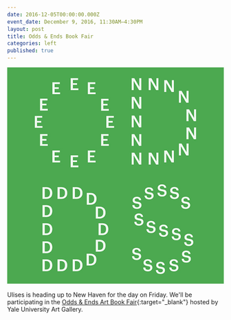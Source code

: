 ```yaml
---
date: 2016-12-05T00:00:00.000Z
event_date: December 9, 2016, 11:30AM–4:30PM
layout: post
title: Odds & Ends Book Fair
categories: left
published: true
---
```


![odds and ends bookfair logo](assets/img/odds_ends_2016.jpg)

Ulises is heading up to New Haven for the day on Friday. We'll be participating in the [Odds & Ends Art Book Fair](http://artgallery.yale.edu/calendar/events/book-fair-odds-and-ends-art-booksbook-arts-today){:target="_blank"} hosted by Yale University Art Gallery.
